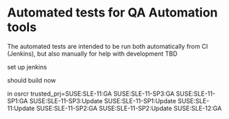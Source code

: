 # Automated tests for QA Automation tools

The automated tests are intended to be run both automatically from CI (Jenkins), but also manually for help with development
TBD


set up jenkins

should build now


in osrcr
trusted_prj=SUSE:SLE-11:GA SUSE:SLE-11-SP3:GA SUSE:SLE-11-SP1:GA SUSE:SLE-11-SP3:Update SUSE:SLE-11-SP1:Update SUSE:SLE-11:Update SUSE:SLE-11-SP2:GA SUSE:SLE-11-SP2:Update SUSE:SLE-12:GA
